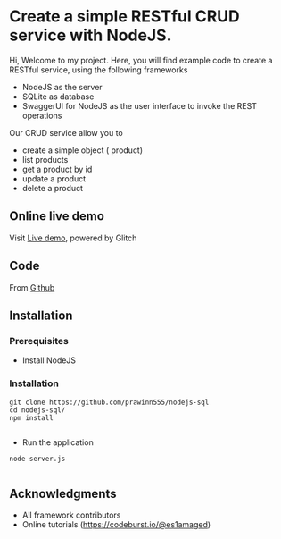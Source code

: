 # Create a simple RESTful CRUD service with NodeJS.

Hi, Welcome to my project.
Here, you will find example code to create a RESTful service, using the following frameworks

* NodeJS as the server
* SQLite as database
* SwaggerUI for NodeJS as the user interface to invoke the REST operations

Our CRUD service allow you to

* create a simple object ( product)
* list products
* get a product by id
* update a product
* delete a product



## Online live demo

Visit [Live demo](https://nodejs-sql.glitch.me/), powered by Glitch

## Code

From [Github](https://github.com/prawinn555/nodejs-sql)


## Installation


### Prerequisites

* Install NodeJS


### Installation


```
git clone https://github.com/prawinn555/nodejs-sql
cd nodejs-sql/
npm install
 
```



* Run the application

```
node server.js
 
```

## Acknowledgments

* All framework contributors
* Online tutorials (https://codeburst.io/@es1amaged)
